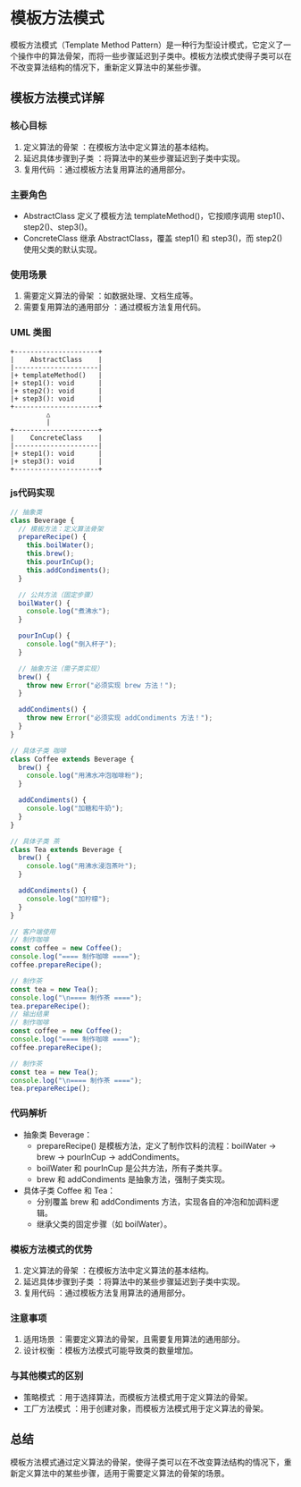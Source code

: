 # 模板方法模式
模板方法模式（Template Method Pattern）是一种行为型设计模式，它定义了一个操作中的算法骨架，而将一些步骤延迟到子类中。模板方法模式使得子类可以在不改变算法结构的情况下，重新定义算法中的某些步骤。

## 模板方法模式详解
### 核心目标
1. 定义算法的骨架 ：在模板方法中定义算法的基本结构。
2. 延迟具体步骤到子类 ：将算法中的某些步骤延迟到子类中实现。
3. 复用代码 ：通过模板方法复用算法的通用部分。
### 主要角色
- AbstractClass 定义了模板方法 templateMethod()，它按顺序调用 step1()、step2()、step3()。
- ConcreteClass 继承 AbstractClass，覆盖 step1() 和 step3()，而 step2() 使用父类的默认实现。
### 使用场景
1. 需要定义算法的骨架 ：如数据处理、文档生成等。
2. 需要复用算法的通用部分 ：通过模板方法复用代码。
### UML 类图
```plaintext
+---------------------+
|    AbstractClass    |
|---------------------|
|+ templateMethod()   |
|+ step1(): void      |
|+ step2(): void      |
|+ step3(): void      |
+---------------------+
         △
         |
+---------------------+
|    ConcreteClass    |
|---------------------|
|+ step1(): void      |
|+ step3(): void      |
+---------------------+
```
### js代码实现
```js
// 抽象类
class Beverage {
  // 模板方法：定义算法骨架
  prepareRecipe() {
    this.boilWater();
    this.brew();
    this.pourInCup();
    this.addCondiments();
  }

  // 公共方法（固定步骤）
  boilWater() {
    console.log("煮沸水");
  }

  pourInCup() {
    console.log("倒入杯子");
  }

  // 抽象方法（需子类实现）
  brew() {
    throw new Error("必须实现 brew 方法！");
  }

  addCondiments() {
    throw new Error("必须实现 addCondiments 方法！");
  }
}

// 具体子类 咖啡
class Coffee extends Beverage {
  brew() {
    console.log("用沸水冲泡咖啡粉");
  }

  addCondiments() {
    console.log("加糖和牛奶");
  }
}

// 具体子类 茶
class Tea extends Beverage {
  brew() {
    console.log("用沸水浸泡茶叶");
  }

  addCondiments() {
    console.log("加柠檬");
  }
}

// 客户端使用
// 制作咖啡
const coffee = new Coffee();
console.log("==== 制作咖啡 ====");
coffee.prepareRecipe();

// 制作茶
const tea = new Tea();
console.log("\n==== 制作茶 ====");
tea.prepareRecipe();
// 输出结果
// 制作咖啡
const coffee = new Coffee();
console.log("==== 制作咖啡 ====");
coffee.prepareRecipe();

// 制作茶
const tea = new Tea();
console.log("\n==== 制作茶 ====");
tea.prepareRecipe();
```
### 代码解析
- 抽象类 Beverage：
    - prepareRecipe() 是模板方法，定义了制作饮料的流程：boilWater → brew → pourInCup → addCondiments。
    - boilWater 和 pourInCup 是公共方法，所有子类共享。
    - brew 和 addCondiments 是抽象方法，强制子类实现。
- 具体子类 Coffee 和 Tea：
    - 分别覆盖 brew 和 addCondiments 方法，实现各自的冲泡和加调料逻辑。
    - 继承父类的固定步骤（如 boilWater）。

### 模板方法模式的优势
1. 定义算法的骨架 ：在模板方法中定义算法的基本结构。
2. 延迟具体步骤到子类 ：将算法中的某些步骤延迟到子类中实现。
3. 复用代码 ：通过模板方法复用算法的通用部分。
### 注意事项
1. 适用场景 ：需要定义算法的骨架，且需要复用算法的通用部分。
2. 设计权衡 ：模板方法模式可能导致类的数量增加。
### 与其他模式的区别
- 策略模式 ：用于选择算法，而模板方法模式用于定义算法的骨架。
- 工厂方法模式 ：用于创建对象，而模板方法模式用于定义算法的骨架。
## 总结
模板方法模式通过定义算法的骨架，使得子类可以在不改变算法结构的情况下，重新定义算法中的某些步骤，适用于需要定义算法的骨架的场景。